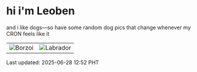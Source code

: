 # hi i'm Leoben

and i like dogs—so have some random dog pics that change whenever my CRON feels like it

|  |  |
|--------|----------|
| ![Borzoi](https://random-dog-vercel.vercel.app/api/random-borzoi?v=1751086371) | ![Labrador](https://random-dog-vercel.vercel.app/api/random-labrador?v=1751086371) |

Last updated: 2025-06-28 12:52 PHT
